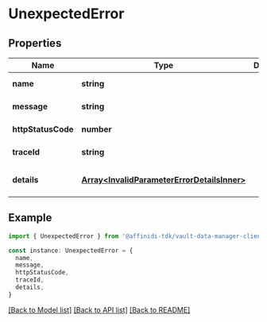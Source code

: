 # UnexpectedError

## Properties

| Name               | Type                                                                                       | Description | Notes                             |
| ------------------ | ------------------------------------------------------------------------------------------ | ----------- | --------------------------------- |
| **name**           | **string**                                                                                 |             | [default to undefined]            |
| **message**        | **string**                                                                                 |             | [default to undefined]            |
| **httpStatusCode** | **number**                                                                                 |             | [default to undefined]            |
| **traceId**        | **string**                                                                                 |             | [default to undefined]            |
| **details**        | [**Array&lt;InvalidParameterErrorDetailsInner&gt;**](InvalidParameterErrorDetailsInner.md) |             | [optional] [default to undefined] |

## Example

```typescript
import { UnexpectedError } from '@affinidi-tdk/vault-data-manager-client'

const instance: UnexpectedError = {
  name,
  message,
  httpStatusCode,
  traceId,
  details,
}
```

[[Back to Model list]](../README.md#documentation-for-models) [[Back to API list]](../README.md#documentation-for-api-endpoints) [[Back to README]](../README.md)
